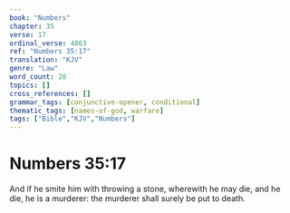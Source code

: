 ```yaml
---
book: "Numbers"
chapter: 35
verse: 17
ordinal_verse: 4863
ref: "Numbers 35:17"
translation: "KJV"
genre: "Law"
word_count: 28
topics: []
cross_references: []
grammar_tags: [conjunctive-opener, conditional]
thematic_tags: [names-of-god, warfare]
tags: ["Bible","KJV","Numbers"]
---
```


# Numbers 35:17

And if he smite him with throwing a stone, wherewith he may die, and he die, he is a murderer: the murderer shall surely be put to death.

